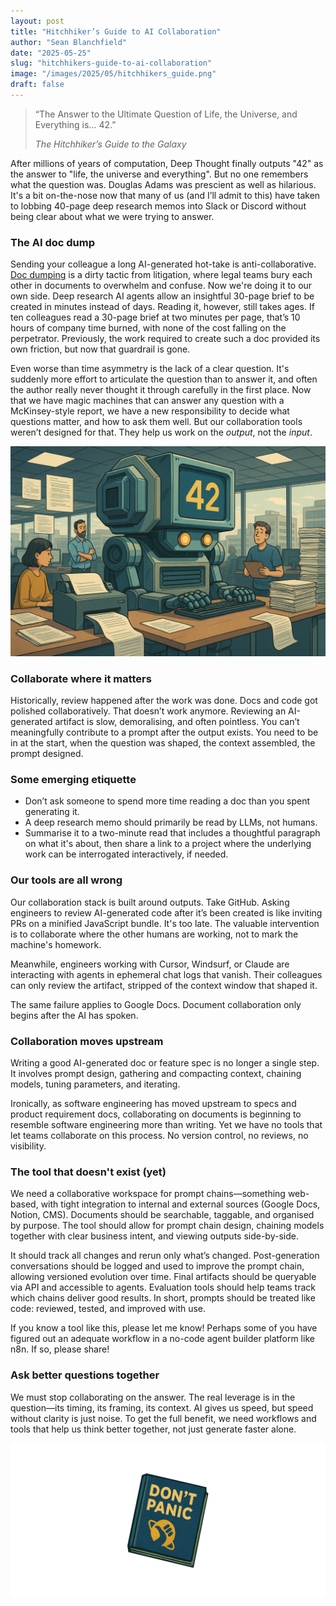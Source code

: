 ```yaml
---
layout: post
title: "Hitchhiker’s Guide to AI Collaboration"
author: "Sean Blanchfield"
date: "2025-05-25"
slug: "hitchhikers-guide-to-ai-collaboration"
image: "/images/2025/05/hitchhikers_guide.png"
draft: false
---
```

> “The Answer to the Ultimate Question of Life, the Universe, and Everything is… 42.”
>
> *The Hitchhiker’s Guide to the Galaxy*

After  millions of years of computation, Deep Thought finally outputs "42" as the answer to "life, the universe and everything". But no one remembers what the question was. Douglas Adams was prescient as well as hilarious. It's a bit on-the-nose now that many of us (and I’ll admit to this) have taken to lobbing 40-page deep research memos into Slack or Discord without being clear about what we were trying to answer.

<!-- more -->

### The AI doc dump

Sending your colleague a long AI-generated hot-take  is anti-collaborative. [Doc dumping](https://en.wikipedia.org/wiki/Document_dump) is a dirty tactic from litigation, where legal teams bury each other in documents to overwhelm and confuse. Now we're doing it to our own side. Deep research AI agents  allow an insightful 30-page brief to be created in minutes instead of days. Reading it, however, still takes ages. If ten colleagues read a 30-page brief at two minutes per page, that’s 10 hours of company time burned, with none of the cost falling on the perpetrator. Previously, the work required to create such a doc provided its own friction, but now that guardrail is gone.

Even worse than time asymmetry is the lack of a clear question. It's suddenly more effort to articulate the question than to answer it, and often the author really never thought it through carefully in the first place. Now that we have magic  machines that can answer any question with a McKinsey-style report, we have a new responsibility to decide what questions matter, and how to ask them well. But our collaboration tools weren’t designed for that. They help us work on the *output*, not the *input*.

![](/images/2025/05/deep_thought_42.png)

### Collaborate where it matters

Historically, review happened after the work was done. Docs and code got polished collaboratively. That doesn’t work anymore. Reviewing an AI-generated artifact is slow, demoralising, and often pointless. You can’t meaningfully contribute to a prompt after the output exists. You need to be in at the start, when the question was shaped, the context assembled, the prompt designed.

### Some emerging etiquette

* Don’t ask someone to spend more time reading a doc than you spent generating it.
* A deep research memo should primarily be read by LLMs, not humans.
* Summarise it to a two-minute read that includes a thoughtful paragraph on what it's about, then share a link to a project where the underlying work can be interrogated interactively, if needed.

### Our tools are all wrong

Our collaboration stack is built around outputs. Take GitHub. Asking engineers to review AI-generated code after it’s been created is like inviting PRs on a minified JavaScript bundle. It's too late. The valuable intervention is to collaborate where the other humans are working, not to mark the machine's homework.

Meanwhile, engineers working with Cursor, Windsurf, or Claude are interacting with agents in ephemeral chat logs that vanish. Their colleagues can only review the artifact, stripped of the context window that shaped it.

The same failure applies to Google Docs. Document collaboration only begins after the AI has spoken.

### Collaboration moves upstream

Writing a good AI-generated doc or feature spec is no longer a single step. It involves prompt design, gathering and compacting context, chaining models, tuning parameters, and iterating.

Ironically, as software engineering has moved upstream to specs and product requirement docs, collaborating on documents is beginning to  resemble software engineering more than writing. Yet we have no tools that let teams collaborate on this process. No version control, no reviews, no visibility.

### The tool that doesn't exist (yet)

We need a collaborative workspace for prompt chains—something web-based, with tight integration to internal and external sources (Google Docs, Notion, CMS). Documents should be searchable, taggable, and organised by purpose. The tool should allow for prompt chain design, chaining models together with clear business intent, and viewing outputs side-by-side.

It should track all changes and rerun only what’s changed. Post-generation conversations should be logged and used to improve the prompt chain, allowing versioned evolution over time. Final artifacts should be queryable via API and accessible to agents. Evaluation tools should help teams track which chains deliver good results. In short, prompts should be treated like code: reviewed, tested, and improved with use.

If you know a tool like this, please let me know! Perhaps some of you have figured out an adequate workflow in a no-code agent builder platform like n8n. If so, please share!

### Ask better questions together

We must stop collaborating on the answer. The real leverage is in the question—its timing, its framing, its context. AI gives us speed, but speed without clarity is just noise. To get the full benefit, we need workflows and tools that help us think better together, not just generate faster alone.

![](/images/2025/05/dont_panic.png)
